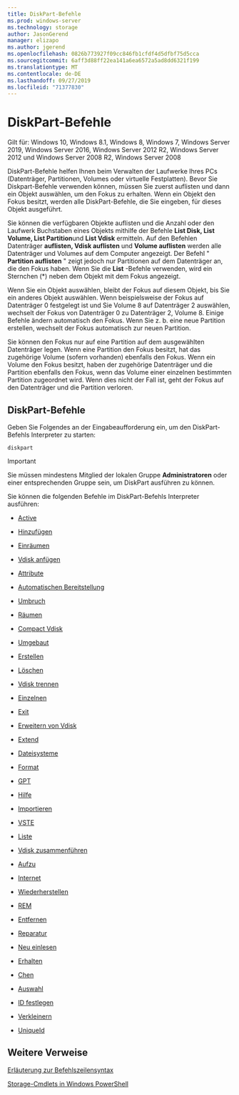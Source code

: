```yaml
---
title: DiskPart-Befehle
ms.prod: windows-server
ms.technology: storage
author: JasonGerend
manager: elizapo
ms.author: jgerend
ms.openlocfilehash: 0826b773927f09cc846fb1cfdf4d5dfbf75d5cca
ms.sourcegitcommit: 6aff3d88ff22ea141a6ea6572a5ad8dd6321f199
ms.translationtype: MT
ms.contentlocale: de-DE
ms.lasthandoff: 09/27/2019
ms.locfileid: "71377830"
---
```

# <a name="diskpart-commands"></a>DiskPart-Befehle

Gilt für: Windows 10, Windows 8.1, Windows 8, Windows 7, Windows Server 2019, Windows Server 2016, Windows Server 2012 R2, Windows Server 2012 und Windows Server 2008 R2, Windows Server 2008

DiskPart-Befehle helfen Ihnen beim Verwalten der Laufwerke Ihres PCs (Datenträger, Partitionen, Volumes oder virtuelle Festplatten). Bevor Sie Diskpart-Befehle verwenden können, müssen Sie zuerst auflisten und dann ein Objekt auswählen, um den Fokus zu erhalten. Wenn ein Objekt den Fokus besitzt, werden alle DiskPart-Befehle, die Sie eingeben, für dieses Objekt ausgeführt.

Sie können die verfügbaren Objekte auflisten und die Anzahl oder den Laufwerk Buchstaben eines Objekts mithilfe der Befehle **List Disk, List Volume, List Partition**und **List Vdisk** ermitteln. Auf den Befehlen Datenträger **auflisten, Vdisk auflisten** und **Volume auflisten** werden alle Datenträger und Volumes auf dem Computer angezeigt. Der Befehl " **Partition auflisten** " zeigt jedoch nur Partitionen auf dem Datenträger an, die den Fokus haben. Wenn Sie die **List** -Befehle verwenden, wird ein Sternchen (\*) neben dem Objekt mit dem Fokus angezeigt.

Wenn Sie ein Objekt auswählen, bleibt der Fokus auf diesem Objekt, bis Sie ein anderes Objekt auswählen. Wenn beispielsweise der Fokus auf Datenträger 0 festgelegt ist und Sie Volume 8 auf Datenträger 2 auswählen, wechselt der Fokus von Datenträger 0 zu Datenträger 2, Volume 8. Einige Befehle ändern automatisch den Fokus. Wenn Sie z. b. eine neue Partition erstellen, wechselt der Fokus automatisch zur neuen Partition.

Sie können den Fokus nur auf eine Partition auf dem ausgewählten Datenträger legen. Wenn eine Partition den Fokus besitzt, hat das zugehörige Volume (sofern vorhanden) ebenfalls den Fokus. Wenn ein Volume den Fokus besitzt, haben der zugehörige Datenträger und die Partition ebenfalls den Fokus, wenn das Volume einer einzelnen bestimmten Partition zugeordnet wird. Wenn dies nicht der Fall ist, geht der Fokus auf den Datenträger und die Partition verloren.

## <a name="diskpart-commands"></a>DiskPart-Befehle

Geben Sie Folgendes an der Eingabeaufforderung ein, um den DiskPart-Befehls Interpreter zu starten:

`diskpart`

> [!IMPORTANT]
> Sie müssen mindestens Mitglied der lokalen Gruppe **Administratoren** oder einer entsprechenden Gruppe sein, um DiskPart ausführen zu können. 

Sie können die folgenden Befehle im DiskPart-Befehls Interpreter ausführen:

  - [Active](active.md)  
      
  - [Hinzufügen](add.md)  
      
  - [Einräumen](assign.md)  
      
  - [Vdisk anfügen](attach-vdisk.md)  
      
  - [Attribute](attributes.md)  
      
  - [Automatischen Bereitstellung](automount.md)  
      
  - [Umbruch](break.md)  
      
  - [Räumen](clean.md)  
      
  - [Compact Vdisk](compact-vdisk.md)  
      
  - [Umgebaut](convert.md)  
      
  - [Erstellen](create.md)  
      
  - [Löschen](delete.md)  
      
  - [Vdisk trennen](detach-vdisk.md)  
      
  - [Einzelnen](detail.md)  
      
  - [Exit](exit.md)  
      
  - [Erweitern von Vdisk](expand-vdisk.md)  
      
  - [Extend](extend.md)  
      
  - [Dateisysteme](filesystems.md)  
      
  - [Format](format.md)  
      
  - [GPT](gpt.md)  
      
  - [Hilfe](help.md)  
      
  - [Importieren](import.md)  
      
  - [VSTE](inactive.md)  
      
  - [Liste](list.md)  
      
  - [Vdisk zusammenführen](merge-vdisk.md)  
      
  - [Aufzu](offline.md)  
      
  - [Internet](online.md)  
      
  - [Wiederherstellen](recover.md)  
      
  - [REM](rem.md)  
      
  - [Entfernen](remove.md)  
      
  - [Reparatur](repair.md)  
      
  - [Neu einlesen](rescan.md)  
      
  - [Erhalten](retain.md)  
      
  - [Chen](san.md)  
      
  - [Auswahl](select.md)  
      
  - [ID festlegen](set-id.md)  
      
  - [Verkleinern](shrink.md)  
      
  - [UniqueId](uniqueid.md)  
      

## <a name="additional-references"></a>Weitere Verweise

[Erläuterung zur Befehlszeilensyntax](command-line-syntax-key.md)

[Storage-Cmdlets in Windows PowerShell](https://docs.microsoft.com/powershell/module/storage/)

